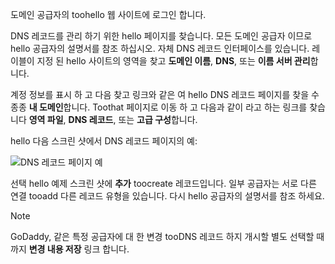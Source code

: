 도메인 공급자의 toohello 웹 사이트에 로그인 합니다.

DNS 레코드를 관리 하기 위한 hello 페이지를 찾습니다. 모든 도메인 공급자 이므로 hello 공급자의 설명서를 참조 하십시오. 자체 DNS 레코드 인터페이스를 있습니다. 레이블이 지정 된 hello 사이트의 영역을 찾고 **도메인 이름**, **DNS**, 또는 **이름 서버 관리**합니다. 

계정 정보를 표시 하 고 다음 찾고 링크와 같은 여 hello DNS 레코드 페이지를 찾을 수 종종 **내 도메인**합니다. Toothat 페이지로 이동 하 고 다음과 같이 라고 하는 링크를 찾습니다 **영역 파일**, **DNS 레코드**, 또는 **고급 구성**합니다.

hello 다음 스크린 샷에서 DNS 레코드 페이지의 예:

![DNS 레코드 페이지 예](./media/app-service-web-access-dns-records-no-h/example-record-ui.png)

선택 hello 예제 스크린 샷에 **추가** toocreate 레코드입니다. 일부 공급자는 서로 다른 연결 tooadd 다른 레코드 유형을 있습니다. 다시 hello 공급자의 설명서를 참조 하세요.

> [!NOTE]
> GoDaddy, 같은 특정 공급자에 대 한 변경 tooDNS 레코드 하지 개시할 별도 선택할 때까지 **변경 내용 저장** 링크 합니다. 

